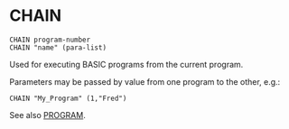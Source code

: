 # CHAIN

`CHAIN program-number`  
`CHAIN "name" (para-list)`

Used for executing BASIC programs from the current program.

Parameters may be passed by value from one program to the other, e.g.:

`CHAIN "My_Program" (1,"Fred")`

See also [PROGRAM](man_cs-program.md).
